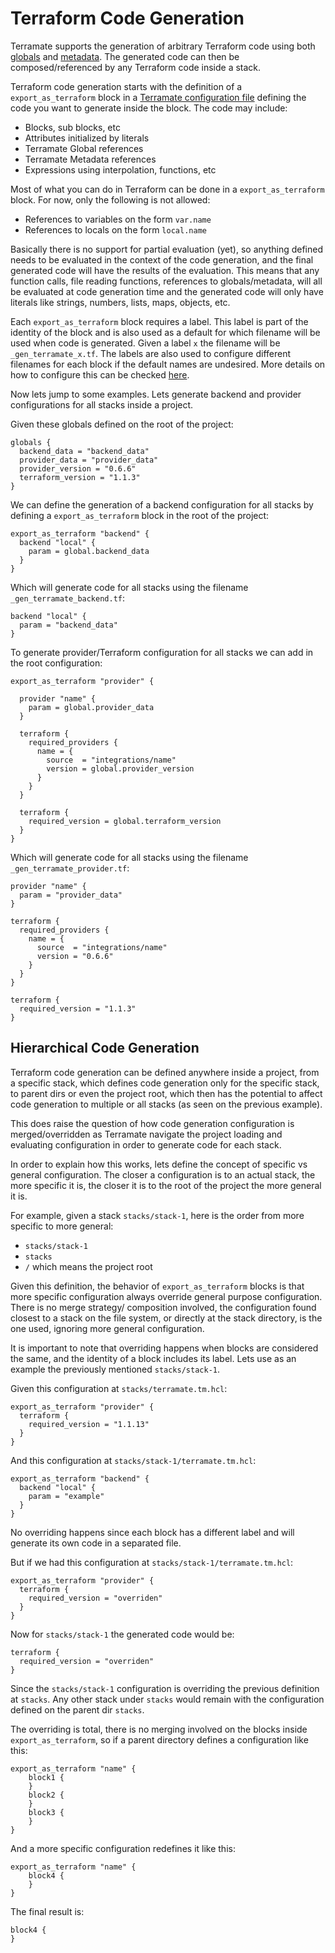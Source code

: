 # Terraform Code Generation

Terramate supports the generation of arbitrary Terraform code using 
both [globals](globals.md) and [metadata](metadata.md).
The generated code can then be composed/referenced by any Terraform code
inside a stack.

Terraform code generation starts with the definition of a `export_as_terraform`
block in a [Terramate configuration file](config.md) defining the code you
want to generate inside the block. The code may include:

* Blocks, sub blocks, etc 
* Attributes initialized by literals
* Terramate Global references
* Terramate Metadata references
* Expressions using interpolation, functions, etc

Most of what you can do in Terraform can be done in a `export_as_terraform`
block. For now, only the following is not allowed:

* References to variables on the form `var.name`
* References to locals on the form `local.name`

Basically there is no support for partial evaluation (yet), so anything defined
needs to be evaluated in the context of the code generation, and the final generated
code will have the results of the evaluation. This means that any function calls,
file reading functions, references to globals/metadata, will all be evaluated
at code generation time and the generated code will only have literals like strings,
numbers, lists, maps, objects, etc.

Each `export_as_terraform` block requires a label. This label is part of the identity
of the block and is also used as a default for which filename will be used when
code is generated. Given a label `x` the filename will be `_gen_terramate_x.tf`. The labels are
also used to configure different filenames for each block if the default names are
undesired. More details on how to configure this can be checked [here](todo-docs-for-config).

Now lets jump to some examples. Lets generate backend and provider configurations
for all stacks inside a project.

Given these globals defined on the root of the project:

```hcl
globals {
  backend_data = "backend_data"
  provider_data = "provider_data"
  provider_version = "0.6.6"
  terraform_version = "1.1.3"
}
```

We can define the generation of a backend configuration for all
stacks by defining a `export_as_terraform` block in the root
of the project:

```hcl
export_as_terraform "backend" {
  backend "local" {
    param = global.backend_data
  }
}
```

Which will generate code for all stacks using the filename `_gen_terramate_backend.tf`:

```hcl
backend "local" {
  param = "backend_data"
}
```

To generate provider/Terraform configuration for all stacks we can add
in the root configuration:

```hcl
export_as_terraform "provider" {

  provider "name" {
    param = global.provider_data
  }

  terraform {
    required_providers {
      name = {
        source  = "integrations/name"
        version = global.provider_version
      }
    }
  }

  terraform {
    required_version = global.terraform_version
  }
}
```

Which will generate code for all stacks using the filename `_gen_terramate_provider.tf`:

```hcl
provider "name" {
  param = "provider_data"
}

terraform {
  required_providers {
    name = {
      source  = "integrations/name"
      version = "0.6.6"
    }
  }
}

terraform {
  required_version = "1.1.3"
}
```

## Hierarchical Code Generation

Terraform code generation can be defined anywhere inside a project, from a specific
stack, which defines code generation only for the specific stack, to parent dirs
or even the project root, which then has the potential to affect code generation
to multiple or all stacks (as seen on the previous example).

This does raise the question of how code generation configuration is merged/overridden
as Terramate navigate the project loading and evaluating configuration in order to
generate code for each stack.

In order to explain how this works, lets define the concept of specific vs general
configuration. The closer a configuration is to an actual stack, the more specific it
is, the closer it is to the root of the project the more general it is.

For example, given a stack `stacks/stack-1`, here is the order from more specific
to more general:

* `stacks/stack-1`
* `stacks`
* `/` which means the project root

Given this definition, the behavior of `export_as_terraform` blocks is that
more specific configuration always override general purpose configuration.
There is no merge strategy/ composition involved, the configuration found
closest to a stack on the file system, or directly at the stack directory,
is the one used, ignoring more general configuration.

It is important to note that overriding happens when blocks are considered
the same, and the identity of a block includes its label. Lets use as an example
the previously mentioned `stacks/stack-1`.

Given this configuration at `stacks/terramate.tm.hcl`:

```hcl
export_as_terraform "provider" {
  terraform {
    required_version = "1.1.13"
  }
}
```

And this configuration at `stacks/stack-1/terramate.tm.hcl`:

```hcl
export_as_terraform "backend" {
  backend "local" {
    param = "example"
  }
}
```

No overriding happens since each block has a different label and will generate
its own code in a separated file.

But if we had this configuration at `stacks/stack-1/terramate.tm.hcl`:

```hcl
export_as_terraform "provider" {
  terraform {
    required_version = "overriden"
  }
}
```

Now for `stacks/stack-1` the generated code would be:

```hcl
terraform {
  required_version = "overriden"
}
```

Since the `stacks/stack-1` configuration is overriding the previous
definition at `stacks`. Any other stack under `stacks` would remain
with the configuration defined on the parent dir `stacks`.

The overriding is total, there is no merging involved on the blocks inside
`export_as_terraform`, so if a parent directory defines a
configuration like this:

```hcl
export_as_terraform "name" {
    block1 {
    }
    block2 {
    }
    block3 {
    }
}
```

And a more specific configuration redefines it like this:

```hcl
export_as_terraform "name" {
    block4 {
    }
}
```

The final result is:

```hcl
block4 {
}
```
